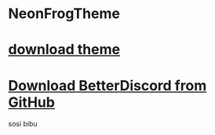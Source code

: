 # NeonFrogTheme
# [download theme](https://drive.google.com/open?id=1Kf4TTdSFbGLsYnW61haHPoe4dw0QweZU)
# [Download BetterDiscord from GitHub](https://github.com/rauenzi/BetterDiscordApp/releases)
sosi bibu